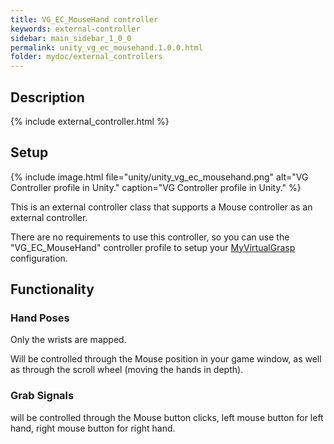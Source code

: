 ```yaml
---
title: VG_EC_MouseHand controller
keywords: external-controller
sidebar: main_sidebar_1_0_0
permalink: unity_vg_ec_mousehand.1.0.0.html
folder: mydoc/external_controllers
---
```


## Description

{% include external_controller.html %}

## Setup 

{% include image.html file="unity/unity_vg_ec_mousehand.png" alt="VG Controller profile in Unity." caption="VG Controller profile in Unity." %}

This is an external controller class that supports a Mouse controller as an external controller.

There are no requirements to use this controller, so you can use the "VG_EC_MouseHand" controller profile to setup your [MyVirtualGrasp](unity_component_myvirtualgrasp.1.0.0.html#controller-profile) configuration.

## Functionality

### Hand Poses
Only the wrists are mapped.

Will be controlled through the Mouse position in your game window, as well as through the scroll wheel (moving the hands in depth).

### Grab Signals
will be controlled through the Mouse button clicks, left mouse button for left hand, right mouse button for right hand.
